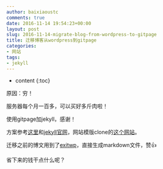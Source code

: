 ```yaml
---
author: baixiaoustc
comments: true
date: 2016-11-14 19:54:23+00:00
layout: post
slug: 2016-11-14-migrate-blog-from-wordpress-to-gitpage
title: 迁移博客从wordpress到gitpage
categories:
- 网站
tags:
- jekyll
---
```


* content 
{:toc}


原因：穷！

服务器每个月一百多，可以买好多斤肉啦！

使用gitpage加jekyll，感谢！

方案参考[这里](http://beiyuu.com/github-pages)和[jekyll官网](http://jekyllrb.com/docs/quickstart/)，网站模版clone的[这个网站](http://www.hifreud.com/2016/08/26/how-to-use-this-jekyll-theme/)。

迁移之前的博文用到了[exitwp](https://github.com/thomasf/exitwp)，直接生成markdown文件，赞👍

省下来的钱干点什么呢？
